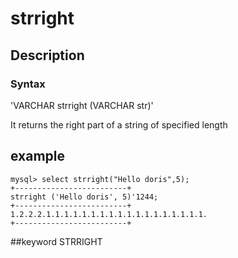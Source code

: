 # strright
## Description
### Syntax

'VARCHAR strright (VARCHAR str)'


It returns the right part of a string of specified length

## example

```
mysql> select strright("Hello doris",5);
+-------------------------+
strright ('Hello doris', 5)'1244;
+-------------------------+
1.2.2.2.1.1.1.1.1.1.1.1.1.1.1.1.1.1.1.1.1.1.
+-------------------------+
```
##keyword
STRRIGHT
